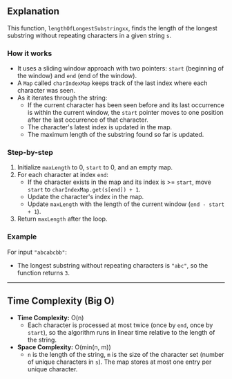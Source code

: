 ## Explanation

This function, `lengthOfLongestSubstringxx`, finds the length of the longest substring without repeating characters in a given string `s`.

### How it works

- It uses a sliding window approach with two pointers: `start` (beginning of the window) and `end` (end of the window).
- A `Map` called `charIndexMap` keeps track of the last index where each character was seen.
- As it iterates through the string:
  - If the current character has been seen before and its last occurrence is within the current window, the `start` pointer moves to one position after the last occurrence of that character.
  - The character's latest index is updated in the map.
  - The maximum length of the substring found so far is updated.

### Step-by-step

1. Initialize `maxLength` to 0, `start` to 0, and an empty map.
2. For each character at index `end`:
   - If the character exists in the map and its index is >= `start`, move `start` to `charIndexMap.get(s[end]) + 1`.
   - Update the character's index in the map.
   - Update `maxLength` with the length of the current window (`end - start + 1`).
3. Return `maxLength` after the loop.

### Example

For input `"abcabcbb"`:
- The longest substring without repeating characters is `"abc"`, so the function returns `3`.

---

## Time Complexity (Big O)

- **Time Complexity:** O(n)
  - Each character is processed at most twice (once by `end`, once by `start`), so the algorithm runs in linear time relative to the length of the string.
- **Space Complexity:** O(min(n, m))
  - `n` is the length of the string, `m` is the size of the character set (number of unique characters in `s`). The map stores at most one entry per unique character.
